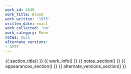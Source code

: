 ```yaml
---
work_id: 4640
work_title: Blood
work_written: '1975'
written_date: exact
work_collected: 'no'
work_category: Poem
notes: null
alternate_versions:
- 3297
---
```


{{ section_title() }}
{{ work_info() }}
{{ notes_section() }}
{{ appearances_section() }}
{{ alternate_versions_section() }}